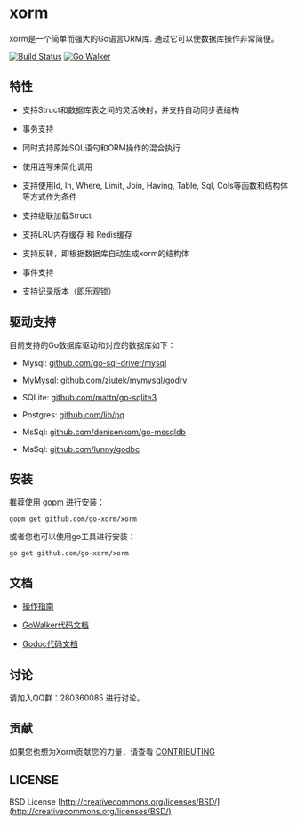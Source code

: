 # xorm

xorm是一个简单而强大的Go语言ORM库. 通过它可以使数据库操作非常简便。

[![Build Status](https://drone.io/github.com/go-xorm/tests/status.png)](https://drone.io/github.com/go-xorm/tests/latest)  [![Go Walker](http://gowalker.org/api/v1/badge)](http://gowalker.org/github.com/go-xorm/xorm)

## 特性

* 支持Struct和数据库表之间的灵活映射，并支持自动同步表结构

* 事务支持

* 同时支持原始SQL语句和ORM操作的混合执行

* 使用连写来简化调用

* 支持使用Id, In, Where, Limit, Join, Having, Table, Sql, Cols等函数和结构体等方式作为条件

* 支持级联加载Struct 

* 支持LRU内存缓存 和 Redis缓存

* 支持反转，即根据数据库自动生成xorm的结构体

* 事件支持

* 支持记录版本（即乐观锁）

## 驱动支持

目前支持的Go数据库驱动和对应的数据库如下：

* Mysql: [github.com/go-sql-driver/mysql](https://github.com/go-sql-driver/mysql)

* MyMysql: [github.com/ziutek/mymysql/godrv](https://github.com/ziutek/mymysql/godrv)

* SQLite: [github.com/mattn/go-sqlite3](https://github.com/mattn/go-sqlite3)

* Postgres: [github.com/lib/pq](https://github.com/lib/pq)

* MsSql: [github.com/denisenkom/go-mssqldb](https://github.com/denisenkom/go-mssqldb)

* MsSql: [github.com/lunny/godbc](https://github.com/lunny/godbc)

## 安装

推荐使用 [gopm](https://github.com/gpmgo/gopm) 进行安装： 

	gopm get github.com/go-xorm/xorm
	
或者您也可以使用go工具进行安装：

	go get github.com/go-xorm/xorm

## 文档

* [操作指南](http://xorm.io/docs)

* [GoWalker代码文档](http://gowalker.org/github.com/go-xorm/xorm)

* [Godoc代码文档](http://godoc.org/github.com/go-xorm/xorm)

## 讨论

请加入QQ群：280360085 进行讨论。

## 贡献

如果您也想为Xorm贡献您的力量，请查看 [CONTRIBUTING](https://github.com/go-xorm/xorm/blob/master/CONTRIBUTING.md)

## LICENSE

BSD License
[http://creativecommons.org/licenses/BSD/](http://creativecommons.org/licenses/BSD/)

